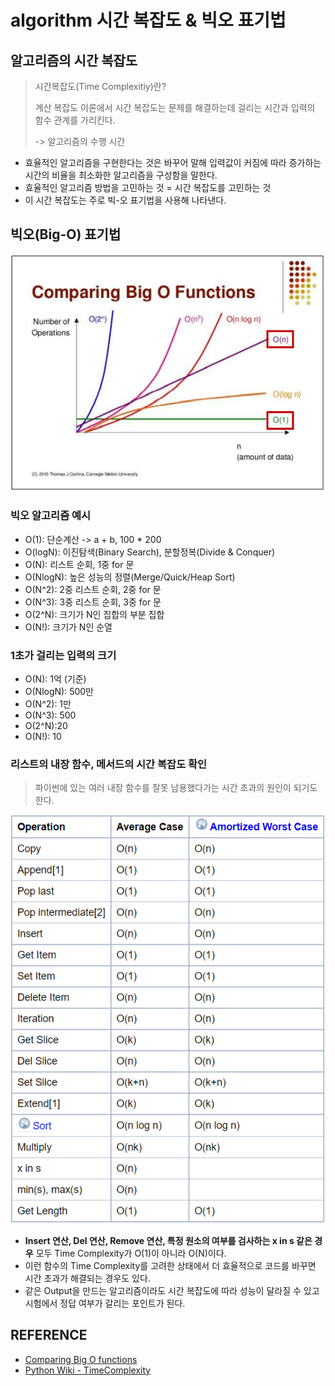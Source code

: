 # algorithm 시간 복잡도 & 빅오 표기법
## 알고리즘의 시간 복잡도
> 시간복잡도(Time Complexitiy)란?
>
> 계산 복잡도 이론에서 시간 복잡도는 문제를 해결하는데 걸리는 시간과 입력의 함수 관계를 가리킨다.
>
> -> 알고리즘의 수행 시간
- 효율적인 알고리즘을 구현한다는 것은 바꾸어 말해 입력값이 커짐에 따라 증가하는 시간의 비율을 최소화한 알고리즘을 구성함을 말한다.
- 효율적인 알고리즘 방법을 고민하는 것 = 시간 복잡도를 고민하는 것
- 이 시간 복잡도는 주로 빅-오 표기법을 사용해 나타낸다.
## 빅오(Big-O) 표기법
![bigO](algorithm_bigO.assets/bigO.PNG)
### 빅오 알고리즘 예시
- O(1): 단순계산 -> a + b, 100 * 200
- O(logN): 이진탐색(Binary Search), 분할정복(Divide & Conquer)
- O(N): 리스트 순회, 1중 for 문
- O(NlogN): 높은 성능의 정렬(Merge/Quick/Heap Sort)
- O(N^2): 2중 리스트 순회, 2중 for 문
- O(N^3): 3중 리스트 순회, 3중 for 문
- O(2^N): 크기가 N인 집합의 부분 집합
- O(N!): 크기가 N인 순열
### 1초가 걸리는 입력의 크기
- O(N): 1억 (기준)
- O(NlogN): 500만
- O(N^2): 1만
- O(N^3): 500
- O(2^N):20
- O(N!): 10
### 리스트의 내장 함수, 메서드의 시간 복잡도 확인
> 파이썬에 있는 여러 내장 함수를 잘못 남용했다가는 시간 초과의 원인이 되기도 한다.

![list_bigO](algorithm_bigO.assets/list_bigO.PNG)
 
 - **Insert 연산, Del 연산, Remove 연산, 특정 원소의 여부를 검사하는 x in s 같은 경우** 모두 Time Complexity가 O(1)이 아니라 O(N)이다.
 - 이런 함수의 Time Complexity를 고려한 상태에서 더 효율적으로 코드를 바꾸면 시간 초과가 해결되는 경우도 있다.
 - 같은 Output을 만드는 알고리즘이라도 시간 복잡도에 따라 성능이 달라질 수 있고 시험에서 정답 여부가 갈리는 포인트가 된다.
## REFERENCE
- [Comparing Big O functions](http://devwebcl.blogspot.com/2016/12/big-o-comparison.html)
- [Python Wiki - TimeComplexity](https://wiki.python.org/moin/TimeComplexity)